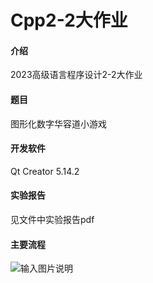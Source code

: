 # Cpp2-2大作业

#### 介绍
2023高级语言程序设计2-2大作业

#### 题目

图形化数字华容道小游戏

#### 开发软件

Qt Creator 5.14.2

#### 实验报告

见文件中实验报告pdf

#### 主要流程

![输入图片说明](https://foruda.gitee.com/images/1683925095933592473/ea96e11b_12834441.png "屏幕截图")

